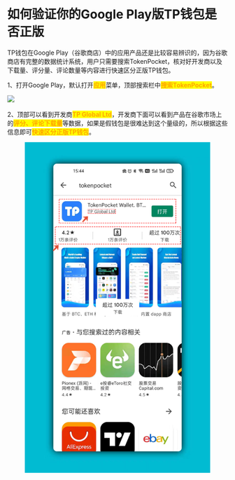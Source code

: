 # 如何验证你的Google Play版TP钱包是否正版

TP钱包在Google Play（谷歌商店）中的应用产品还是比较容易辨识的，因为谷歌商店有完整的数据统计系统，用户只需要搜索TokenPocket，核对好开发商以及下载量、评分量、评论数量等内容进行快速区分正版TP钱包。

1、打开Google Play，默认打开<mark style="color:orange;">**应用**</mark>菜单，顶部搜索栏中<mark style="color:orange;">**搜索TokenPocket**</mark>。

![](https://files.gitbook.com/v0/b/gitbook-x-prod.appspot.com/o/spaces%2FMr66Ca6n3UR4Xw7gcij2%2Fuploads%2FfxYDool4okOoEzYaXwMe%2F1.png?alt=media\&token=a76b8c56-c3b9-46b3-9517-be23213d0cb2)

2、顶部可以看到开发商<mark style="color:orange;">**TP Global Ltd**</mark>，开发商下面可以看到产品在谷歌市场上的<mark style="color:orange;">**评分、评论下载量**</mark>等数据，如果是假钱包是很难达到这个量级的，所以根据这些信息即可<mark style="color:orange;">**快速区分正版TP钱包**</mark>。

<figure><img src="../../.gitbook/assets/2 (1) (3).png" alt=""><figcaption></figcaption></figure>

